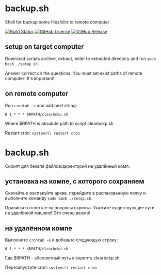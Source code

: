 # backup.sh
Shell for backup some files/dirs to remote computer

[![Build Status](https://travis-ci.org/nixscript/backup.sh.svg?branch=master)](https://travis-ci.org/nixscript/backup.sh)
[![GitHub License](https://img.shields.io/github/license/nixscript/backup.sh.svg)](https://github.com/nixscript/backup.sh/blob/master/LICENSE.md)
[![GitHub Release](https://img.shields.io/github/release/nixscript/backup.sh.svg)](https://github.com/nixscript/backup.sh/releases)

## setup on target computer
Download scripts archive, extract, enter to extracted directory and run `sudo bash ./setup.sh`.

Answer correct on the questions. You must set exist paths of remote computer! It's important!

## on remote computer
Run `crontab -e` and add next string:

`0 1 * * * $RPATH/clearbckp.sh`

Where $RPATH is absolute path to script clearbckp.sh

Restart cron: `systemctl restart cron`

# backup.sh
Скрипт для бекапа файлов/директорий на удалённый комп.

## установка на компе, с которого сохраняем
Скачайте и распакуйте архив, перейдите в распакованную папку и выполните команду `sudo bash ./setup.sh`.

Правильно ответьте на вопросы скрипта. Укажите существующие пути на удалённой машине! Это очень важно!

## на удалённом компе
Выполните `crontab -e` и добавьте следующую строку:

`0 1 * * * $RPATH/clearbckp.sh`

Где $RPATH - абсолютный путь к скрипту clearbckp.sh

Перезапустите cron: `systemctl restart cron`
